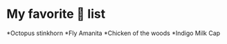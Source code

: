 # My favorite :mushroom: list
*Octopus stinkhorn
*Fly Amanita
*Chicken of the woods
*Indigo Milk Cap
